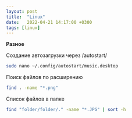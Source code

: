 ```yaml
---
layout: post
title:  "Linux"
date:   2022-04-21 14:17:00 +0300
tags: [linux]
---
```


**Разное**

Создание автозагрузки через /autostart/

```bash
sudo nano ~/.config/autostart/music.desktop
```

Поиск файлов по расширению

```bash
find . -name "*.png"
```

Список файлов в папке

```bash
find "folder/folder/." -name "*.JPG" | sort -h
```
